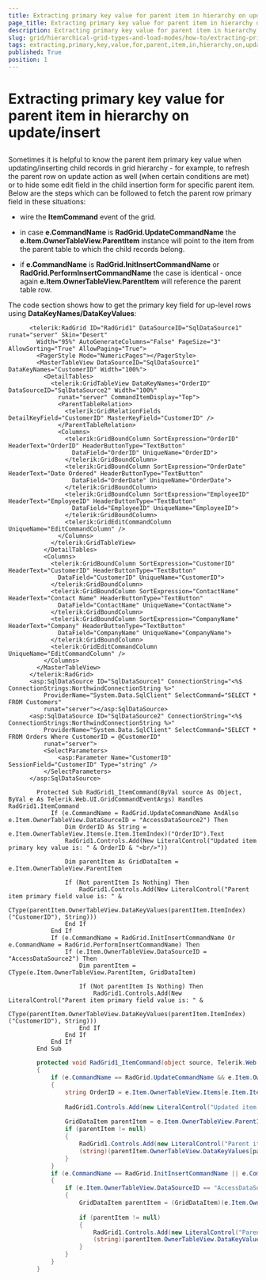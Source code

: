 ```yaml
---
title: Extracting primary key value for parent item in hierarchy on update/insert
page_title: Extracting primary key value for parent item in hierarchy on update/insert | RadGrid for ASP.NET AJAX Documentation
description: Extracting primary key value for parent item in hierarchy on update/insert
slug: grid/hierarchical-grid-types-and-load-modes/how-to/extracting-primary-key-value-for-parent-item-in-hierarchy-on-update/insert
tags: extracting,primary,key,value,for,parent,item,in,hierarchy,on,update/insert
published: True
position: 1
---
```


# Extracting primary key value for parent item in hierarchy on update/insert



## 

Sometimes it is helpful to know the parent item primary key value when updating/inserting child records in grid hierarchy - for example, to refresh the parent row on update action as well (when certain conditions are met) or to hide some edit field in the child insertion form for specific parent item. Below are the steps which can be followed to fetch the parent row primary field in these situations:

* wire the **ItemCommand** event of the grid.

* in case **e.CommandName** is **RadGrid.UpdateCommandName** the **e.Item.OwnerTableView.ParentItem** instance will point to the item from the parent table to which the child records belong.

* if **e.CommandName** is **RadGrid.InitInsertCommandName** or **RadGrid.PerformInsertCommandName** the case is identical - once again **e.Item.OwnerTableView.ParentItem** will reference the parent table row.

The code section shows how to get the primary key field for up-level rows using **DataKeyNames/DataKeyValues**:



````ASPNET
	  <telerik:RadGrid ID="RadGrid1" DataSourceID="SqlDataSource1" runat="server" Skin="Desert"
	    Width="95%" AutoGenerateColumns="False" PageSize="3" AllowSorting="True" AllowPaging="True">
	    <PagerStyle Mode="NumericPages"></PagerStyle>
	    <MasterTableView DataSourceID="SqlDataSource1" DataKeyNames="CustomerID" Width="100%">
	      <DetailTables>
	        <telerik:GridTableView DataKeyNames="OrderID" DataSourceID="SqlDataSource2" Width="100%"
	          runat="server" CommandItemDisplay="Top">
	          <ParentTableRelation>
	            <telerik:GridRelationFields DetailKeyField="CustomerID" MasterKeyField="CustomerID" />
	          </ParentTableRelation>
	          <Columns>
	            <telerik:GridBoundColumn SortExpression="OrderID" HeaderText="OrderID" HeaderButtonType="TextButton"
	              DataField="OrderID" UniqueName="OrderID">
	            </telerik:GridBoundColumn>
	            <telerik:GridBoundColumn SortExpression="OrderDate" HeaderText="Date Ordered" HeaderButtonType="TextButton"
	              DataField="OrderDate" UniqueName="OrderDate">
	            </telerik:GridBoundColumn>
	            <telerik:GridBoundColumn SortExpression="EmployeeID" HeaderText="EmployeeID" HeaderButtonType="TextButton"
	              DataField="EmployeeID" UniqueName="EmployeeID">
	            </telerik:GridBoundColumn>
	            <telerik:GridEditCommandColumn UniqueName="EditCommandColumn" />
	          </Columns>
	        </telerik:GridTableView>
	      </DetailTables>
	      <Columns>
	        <telerik:GridBoundColumn SortExpression="CustomerID" HeaderText="CustomerID" HeaderButtonType="TextButton"
	          DataField="CustomerID" UniqueName="CustomerID">
	        </telerik:GridBoundColumn>
	        <telerik:GridBoundColumn SortExpression="ContactName" HeaderText="Contact Name" HeaderButtonType="TextButton"
	          DataField="ContactName" UniqueName="ContactName">
	        </telerik:GridBoundColumn>
	        <telerik:GridBoundColumn SortExpression="CompanyName" HeaderText="Company" HeaderButtonType="TextButton"
	          DataField="CompanyName" UniqueName="CompanyName">
	        </telerik:GridBoundColumn>
	        <telerik:GridEditCommandColumn UniqueName="EditCommandColumn" />
	      </Columns>
	    </MasterTableView>
	  </telerik:RadGrid>
	  <asp:SqlDataSource ID="SqlDataSource1" ConnectionString="<%$ ConnectionStrings:NorthwindConnectionString %>"
	      ProviderName="System.Data.SqlClient" SelectCommand="SELECT * FROM Customers"
	      runat="server"></asp:SqlDataSource>
	  <asp:SqlDataSource ID="SqlDataSource2" ConnectionString="<%$ ConnectionStrings:NorthwindConnectionString %>"
	      ProviderName="System.Data.SqlClient" SelectCommand="SELECT * FROM Orders Where CustomerID = @CustomerID"
	      runat="server">
	      <SelectParameters>
	          <asp:Parameter Name="CustomerID" SessionField="CustomerID" Type="string" />
	      </SelectParameters>
	  </asp:SqlDataSource>
````
````VB.NET
	    Protected Sub RadGrid1_ItemCommand(ByVal source As Object, ByVal e As Telerik.Web.UI.GridCommandEventArgs) Handles RadGrid1.ItemCommand
	        If (e.CommandName = RadGrid.UpdateCommandName AndAlso e.Item.OwnerTableView.DataSourceID = "AccessDataSource2") Then
	            Dim OrderID As String = e.Item.OwnerTableView.Items(e.Item.ItemIndex)("OrderID").Text
	            RadGrid1.Controls.Add(New LiteralControl("Updated item primary key value is: " & OrderID & "<br/>"))
	
	            Dim parentItem As GridDataItem = e.Item.OwnerTableView.ParentItem
	
	            If (Not parentItem Is Nothing) Then
	                RadGrid1.Controls.Add(New LiteralControl("Parent item primary field value is: " &
	                CType(parentItem.OwnerTableView.DataKeyValues(parentItem.ItemIndex)("CustomerID"), String)))
	            End If
	        End If
	        If (e.CommandName = RadGrid.InitInsertCommandName Or e.CommandName = RadGrid.PerformInsertCommandName) Then
	            If (e.Item.OwnerTableView.DataSourceID = "AccessDataSource2") Then
	                Dim parentItem = CType(e.Item.OwnerTableView.ParentItem, GridDataItem)
	
	                If (Not parentItem Is Nothing) Then
	                    RadGrid1.Controls.Add(New LiteralControl("Parent item primary field value is: " &
	                    CType(parentItem.OwnerTableView.DataKeyValues(parentItem.ItemIndex)("CustomerID"), String)))
	                End If
	            End If
	        End If
	    End Sub
````
````C#
	    protected void RadGrid1_ItemCommand(object source, Telerik.Web.UI.GridCommandEventArgs e)
	    {
	        if (e.CommandName == RadGrid.UpdateCommandName && e.Item.OwnerTableView.DataSourceID == "AccessDataSource2")
	        {
	            string OrderID = e.Item.OwnerTableView.Items[e.Item.ItemIndex]["OrderID"].Text;
	
	            RadGrid1.Controls.Add(new LiteralControl("Updated item primary key value is: " + OrderID + "<br/>"));
	
	            GridDataItem parentItem = e.Item.OwnerTableView.ParentItem;
	            if (parentItem != null)
	            {
	                RadGrid1.Controls.Add(new LiteralControl("Parent item primary field value is: " +
	                (string)(parentItem.OwnerTableView.DataKeyValues[parentItem.ItemIndex]["CustomerID"])));
	            }
	        }
	        if (e.CommandName == RadGrid.InitInsertCommandName || e.CommandName == RadGrid.PerformInsertCommandName)
	        {
	            if (e.Item.OwnerTableView.DataSourceID == "AccessDataSource2")
	            {
	                GridDataItem parentItem = (GridDataItem)(e.Item.OwnerTableView.ParentItem);
	
	                if (parentItem != null)
	                {
	                    RadGrid1.Controls.Add(new LiteralControl("Parent item primary field value is: " +
	                    (string)(parentItem.OwnerTableView.DataKeyValues[parentItem.ItemIndex]["CustomerID"])));
	                }
	            }
	        }
	    }
````

